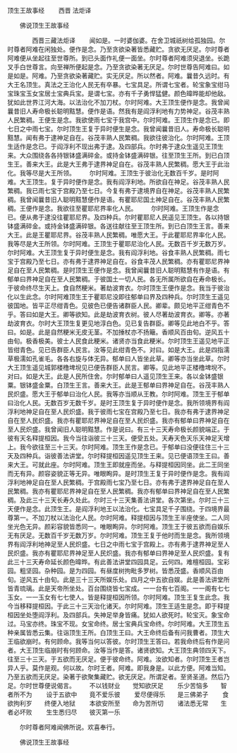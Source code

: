   顶生王故事经
　　西晋 法炬译




　　佛说顶生王故事经

　　　　西晋三藏法炬译
　　闻如是。一时婆伽婆。在舍卫城祇树给孤独园。尔时尊者阿难在闲独处。便作是念。乃至贪欲染著皆悉藏贮。贪欲无厌足。尔时尊者阿难便从坐起往至世尊所。到已头面作礼便一面坐。尔时尊者阿难须臾退坐。长跪叉手白世尊言。向至禅所便起是念。乃至贪欲染著无厌足。尔时世尊告阿难曰。如是如是。阿难。乃至贪欲染著藏贮。实无厌足。所以然者。阿难。曩昔久远时。有大王名顶生。真法之王治化人民无有卒暴。七宝具足。所谓七宝者。轮宝象宝绀马宝珠宝玉女宝居士宝典兵宝。是谓七宝。亦有千子勇悍猛健。颜色暐晔能却他敌。犹如此世界江河大海。以法治化不加刀杖。尔时阿难。大王顶生便作是念。我曾闻曩昔旧人寿命极长聪明黠慧。便作是语。然我有是阎浮利地有力势神足。谷茂丰熟人民繁稠。王便生是念。我欲使雨七宝于我宫中。尔时阿难。王顶生作是念已。即七日之中雨七宝。尔时顶生王复于异时便生是念。我曾闻曩昔旧人。寿命极长聪明黠慧。闻有弗于逮神足自在。谷茂丰熟人民繁稠。我欲往彼治化。尔时阿难。王顶生适作是念已。于阎浮利不现出弗于逮。及四部兵。尔时弗于逮众生遥见王顶生来。大众围绕各各持银钵盛满碎金。或持金钵盛满碎银。往至顶生王所。到已白顶生王。善来大王。此是大王弗于逮界神足自在。谷茂丰熟人民繁稠。愿大王于此治化。我等尽是大王所领。
　　尔时阿难。王顶生于彼治化无数百千岁。是时阿难。大王顶生。复于异时便作是念。我有阎浮利地。所欲自在神足。谷茂丰熟人民繁稠。我已雨七宝于宫殿乃至七日。今复有弗于逮境界自在神足。谷茂丰熟人民繁稠。我曾闻曩昔旧人聪明黠慧便作是语。有瞿耶尼国土神足自在。谷茂丰熟人民繁稠。王便作是念。我欲往至瞿耶尼界率化人民。
　　尔时阿难。王顶生作是念已。便从弗于逮没往瞿耶尼界。及四种兵。尔时瞿耶尼人民遥见王顶生。各以持银钵盛满碎金。或持金钵盛满碎银。各送往献往至王顶生所。到已白顶生王言。善来大王。此是王瞿耶尼界。谷茂丰熟人民繁稠。唯愿大王。于此瞿耶尼界率化人民。我等尽是大王所领。尔时阿难。王顶生于瞿耶尼治化人民。无数百千岁无数万岁。尔时阿难。大王顶生复于异时便生是念。我有阎浮利地。谷食丰熟人民繁稠。雨七宝于宫殿乃至七日。亦有弗于逮界神足自在。谷食丰茂人民繁稠。亦有瞿耶尼界神足自在至人民繁稠。是时顶生王便作是念。我曾闻曩昔旧人聪明黠慧有作是语。有郁单曰界神足自在至人民繁稠。于彼国土一切人民。各无所属所欲自在寿命极长。于彼命终尽生天上。食自然粳米。著劫波育衣。尔时顶生王便作是念。我当于彼治化以生此念。尔时阿难顶生王于瞿耶尼没即往郁单曰界及四种兵。尔时顶生王遥见彼国地。皆平正尽绀青色。见彼色已便告诸群臣人民。卿辈。颇见地平正绀青色不乎。答曰如是大王。卿等欲知。此是劫波育衣树。彼人尽著劫波育衣。卿等。亦著劫波育衣。尔时大王顶生复更见地淳白色。见已复告群臣。卿等见此地白不乎。答曰。如是。此是自然粳米无皮无茎。不加捶杖亦不扬簸。香顺风百由旬。逆风五十由旬。极香极美。彼士人民食此粳米。诸贤亦当食此粳米。尔时顶生王遥见地平正皆绀青色。见已告群臣人民言。汝等见此绀青色不。对曰。如是大王。此是四指濡草极濡如孔雀毛。各各右旋与体无异。郁单曰人皆坐此草。卿等亦当坐此草。尔时大王顶生遥见城郭楼橹埤堄见已便告群臣人民言。卿等。见此地平正楼橹埤堄不。对曰。如是大王。此是人民所住舍。尔时郁单曰人遥见顶生王来。各以金钵盛银粟。银钵盛金粟。白顶生王言。善来大王。此是王郁单曰界神足自在。谷茂丰熟人民炽盛。愿大王于郁单曰治化人民。我等亦当顺从王教。尔时阿难。顶生王于郁单曰治化人民。无数百岁无数千岁。是时王顶生复于异时便作是念。我所领境界有阎浮利地神足自在至人民炽盛。我于彼雨七宝在宫殿乃至七日。我亦有弗于逮界神足自在至人民炽盛。我亦有瞿耶尼界神足自在至人民炽盛。我亦有郁单曰界神足自在至人民炽盛。我曾闻旧人聪明黠慧。作是说曰。有三十三天寿命极长颜貌端正。于彼有天名释提桓因。我今当往诣彼三十三天。便受五处。天寿天色天乐天神足天增上。我今欲往至三十三天。尔时阿难。顶生王作是念已。于郁单曰没便往住三十三天及四种兵。诣彼善法讲堂。尔时释提桓因遥见顶生王来。见已便语顶生王曰。善来大王。可就此座。尔时阿难。顶生王即就座而坐。与释提桓因同坐。此二王同坐而无有异。颜容姿貌正等无异。唯眼眴异。是时顶生王复于异时便作是念。我有阎浮利地神足自在至人民繁稠。于宫殿雨七宝乃至七日。亦有弗于逮界神足自在至人民繁稠。我亦有瞿耶尼界神足自在至人民繁稠。我亦有郁单曰界神足自在至人民繁稠。及此三十三天长寿久处此。尔时三十三天集善法讲堂。各次第坐。尔时三十三天便作是念。此顶生王。是阎浮利地王以法治化。七宝具足千子围绕。于四境界最尊第一。不加刀杖以法治化人民。尔时阿难。释提桓因与顶生王半座使坐。二人同坐光色无异。颜彩容貌皆悉同一。唯眼眴异。尔时阿难。顶生王于彼五欲而自娱乐无有厌足。无数百千岁无数万岁。尔时阿难。顶生王复于他时而生是念。我所领境界有阎浮利地神足至人民炽盛。七日之中雨七宝于宫殿上。亦有弗于逮界神足至人民炽盛。我亦有瞿耶尼界神足至人民炽盛。我亦有郁单曰界神足至人民炽盛。复有此三十三天寿命延长颜色暐晔。有此善法讲堂四园具足。云何四。难檀桓园。宝彩园。粗坚园。杂种园。是为四园。有昼度树拘毗多罗树。皆悉茂盛。香顺风百由旬。逆风五十由旬。此是三十三天所娱乐处。四月之中五欲自娱。此是善法讲堂所皆青琉璃。此是天帝所坐处。百台围绕皆七宝成。一一台有七百阁。一一阁有七七玉女。一一玉女有七七使人。皆是释提桓因所领。尔时阿难。顶生王复生此念。我今当移释提桓因。于此三十三天治化诸天。尔时阿难。顶生王适生是念。即于释提桓因坐处堕阎浮利。及四部兵。失神足举身皆痛。犹如人欲死时。轮宝灭。象宝命过。马宝亦终。珠宝不现。女宝命终。居士宝典兵宝命终。尔时阿难。大王顶生五种亲属皆悉云集。往诣顶生王所。白顶生王曰。大王命终后备有问我曹者。顶生大王临欲崩时。有何顾命。我等当何以答彼。尔时顶生王答曰。若我命终后有作是问者。大王顶生临崩时有何顾命。汝等当作是答。诸贤欲知。大王顶生典领四天下。往至三十三天。于五欲而无厌足。便于彼命终。阿难。汝欲知者。尔时顶生王者岂异人乎。莫作是观。何以故。尔时王者。阿难。即我身是。以此方便。阿难当知。乃至五欲而无厌足。染著于欲聚集藏贮。欲无厌足。所谓足者。至贤圣道。然后乃足。尔时世尊便说偈言。
　　不以钱财业　　觉知欲厌足
　　乐少苦恼多　　智者所不为
　　设于五欲中　　竟不爱乐彼
　　爱尽便得乐　　是三佛弟子
　　食欲拘利岁　　终便入地狱
　　本欲安所至　　命为苦所切
　　诸法悉无常　　生者必坏败
　　生生悉归尽　　彼灭第一乐

　　尔时尊者阿难闻佛所说。欢喜奉行。

　　佛说顶生王故事经



